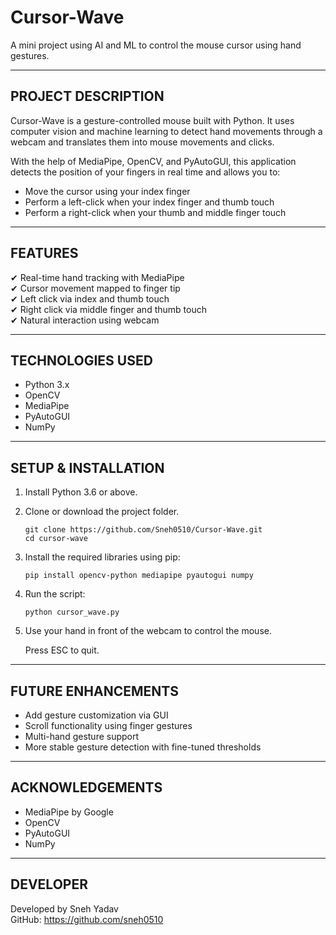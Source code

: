 #             Cursor-Wave

A mini project using AI and ML to control the mouse cursor using hand gestures.

-------------------------------------------
PROJECT DESCRIPTION
-------------------------------------------

Cursor-Wave is a gesture-controlled mouse built with Python. It uses computer vision and machine learning to detect hand movements through a webcam and translates them into mouse movements and clicks.

With the help of MediaPipe, OpenCV, and PyAutoGUI, this application detects the position of your fingers in real time and allows you to:

- Move the cursor using your index finger
- Perform a left-click when your index finger and thumb touch
- Perform a right-click when your thumb and middle finger touch

-------------------------------------------
FEATURES
-------------------------------------------

✔ Real-time hand tracking with MediaPipe  
✔ Cursor movement mapped to finger tip  
✔ Left click via index and thumb touch  
✔ Right click via middle finger and thumb touch  
✔ Natural interaction using webcam  

-------------------------------------------
TECHNOLOGIES USED
-------------------------------------------

- Python 3.x
- OpenCV
- MediaPipe
- PyAutoGUI
- NumPy

-------------------------------------------
SETUP & INSTALLATION
-------------------------------------------

1. Install Python 3.6 or above.
2. Clone or download the project folder.
   ```
   git clone https://github.com/Sneh0510/Cursor-Wave.git
   cd cursor-wave
   ```
4. Install the required libraries using pip:
   ```
   pip install opencv-python mediapipe pyautogui numpy
   ```
5. Run the script:
   ```
   python cursor_wave.py
   ```
6. Use your hand in front of the webcam to control the mouse.

   Press ESC to quit.

-------------------------------------------
FUTURE ENHANCEMENTS
-------------------------------------------

- Add gesture customization via GUI  
- Scroll functionality using finger gestures  
- Multi-hand gesture support  
- More stable gesture detection with fine-tuned thresholds  

-------------------------------------------
ACKNOWLEDGEMENTS
-------------------------------------------

- MediaPipe by Google
- OpenCV
- PyAutoGUI
- NumPy

-------------------------------------------
DEVELOPER
-------------------------------------------

Developed by Sneh Yadav  
GitHub: https://github.com/sneh0510
